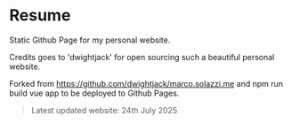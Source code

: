 # Resume
Static Github Page for my personal website.

Credits goes to 'dwightjack' for open sourcing such a beautiful personal website.

Forked from https://github.com/dwightjack/marco.solazzi.me and npm run build vue app to be deployed to Github Pages.

> Latest updated website: 24th July 2025
